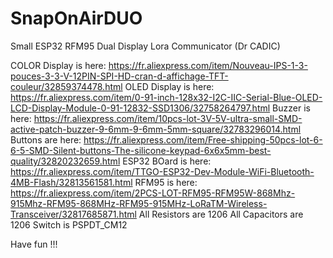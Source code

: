 # SnapOnAirDUO
Small  ESP32 RFM95 Dual Display Lora Communicator (Dr CADIC)

COLOR Display is here: https://fr.aliexpress.com/item/Nouveau-IPS-1-3-pouces-3-3-V-12PIN-SPI-HD-cran-d-affichage-TFT-couleur/32859374478.html
OLED Display is here: https://fr.aliexpress.com/item/0-91-inch-128x32-I2C-IIC-Serial-Blue-OLED-LCD-Display-Module-0-91-12832-SSD1306/32758264797.html
Buzzer is here: https://fr.aliexpress.com/item/10pcs-lot-3V-5V-ultra-small-SMD-active-patch-buzzer-9-6mm-9-6mm-5mm-square/32783296014.html
Buttons are here: https://fr.aliexpress.com/item/Free-shipping-50pcs-lot-6-6-5-SMD-Silent-buttons-The-silicone-keypad-6x6x5mm-best-quality/32820232659.html
ESP32 BOard is here: https://fr.aliexpress.com/item/TTGO-ESP32-Dev-Module-WiFi-Bluetooth-4MB-Flash/32813561581.html
RFM95 is here: https://fr.aliexpress.com/item/2PCS-LOT-RFM95-RFM95W-868Mhz-915Mhz-RFM95-868MHz-RFM95-915MHz-LoRaTM-Wireless-Transceiver/32817685871.html
All Resistors are 1206
All Capacitors are 1206
Switch is PSPDT_CM12

Have fun !!!

